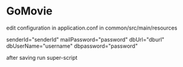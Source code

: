 # GoMovie

edit configuration in application.conf in common/src/main/resources

senderId="senderId"
mailPassword="password"
dbUrl="dburl"
dbUserName="username"
dbpassword="password"

after saving run super-script
